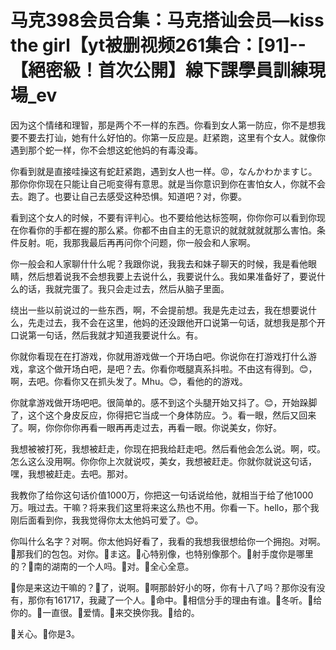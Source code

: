 # 马克398会员合集：马克搭讪会员—kiss the girl【yt被删视频261集合：[91]--【絕密級！首次公開】線下課學員訓練現場_ev

因为这个情绪和理智，那是两个不一样的东西。你看到女人第一防应，你不是想我要不要去打讪，她有什么好怕的。你第一反应是。赶紧跑，这里有个女人。就像你遇到那个蛇一样，你不会想这蛇他妈的有毒没毒。

你看到就是直接哇操这有蛇赶紧跑，遇到女人也一样。😡，なんかわかますじ。那你你你现在只能让自己呃变得有意思。就是当你意识到你在害怕女人，你就不会去。跑了。也要让自己去感受这种恐惧。知道吧？对，你要。

看到这个女人的时候，不要有评判心。也不要给他达标签啊，你你你可以看到你现在你看你的手都在握的那么紧。你都不由自主的无意识的就就就就就那么害怕。条件反射。呃，我那我最后再再问你个问题，你一般会和人家啊。

你一般会和人家聊什什么呢？我跟你说，我我去和妹子聊天的时候，我是看他眼睛，然后想着说我不会想我要上去说什么，我要说什么。我如果准备好了，要说什么的话，我就完蛋了。我只会走过去，然后从脑子里面。

绕出一些以前说过的一些东西，啊，不会提前想。我是先走过去，我在想要说什么，先走过去，我不会在这里，他妈的还没跟他开口说第一句话，就想我是那个开口说第一句话，然后我就才知道我要说什么。有。

你就你看现在在打游戏，你就用游戏做一个开场白吧。你说你在打游戏打什么游戏，拿这个做开场白吧，是吧？去。你看你嘅腿真系抖啦。不由这有得到。😊，啊，去吧。你看你又在抓头发了。Mhu。😊，看他的的游戏。

你就拿游戏做开场吧吧。很简单的。感不到这个头腿开始又抖了。😊，开始跺脚了，这个这个身皮反应，你得把它当成一个身体防应。う。看一眼，然后又回来了。啊，你你你你再看一眼再再走过去，再看一眼。你说美女，你好。

我想被被打死，我想被赶走，你现在把我给赶走吧。然后看他会怎么说。啊，哎。怎么这么没用啊。你你你上次就说哎，美女，我想被赶走。你就你就说这句话，嘿，我想被赶走。去吧。那对。

我教你了给你这句话价值1000万，你把这一句话说给他，就相当于给了他1000万。哦过去。干嘛？将来我们这里将来这么热也不用。你看一下。hello，那个我刚后面看到你，我我觉得你太太他妈可爱了。😊。

你叫什么名字？对啊。你太他妈好看了，我看的我想我很想给你一个拥抱。对啊。🎼那我们的包包。对你。🎼ま这。🎼心特别像，也特别像那个。🎼射手度你是哪里的？🎼南的湖南的一个人吗。🎼对。🎼全心全意。

🎼你是来这边干嘛的？🎼了，说啊。🎼啊那龄好小的呀，你有十八了吗？那你没有没有，那你有161717，我藏了一个人。🎼命中。🎼相信分手的理由有谁。🎼冬听。🎼给你的。🎼一直很。🎼爱情。🎼来交换你我。🎼给的。

🎼关心。🎼你是3。